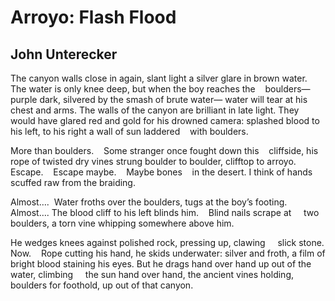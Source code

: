 # Arroyo: Flash Flood
## John Unterecker
The canyon walls close in again,
slant light a silver glare in brown water.
The water is only knee deep, but when the boy reaches the
   boulders—
purple dark, silvered by the smash of brute water—
water will tear at his chest and arms.
The walls of the canyon are brilliant in late light.
They would have glared red and gold for his drowned camera:
splashed blood to his left, to his right a wall of sun laddered
   with boulders.

More than boulders.    Some stranger once fought down this
   cliffside,
his rope of twisted dry vines strung boulder to boulder,
clifftop to arroyo.    Escape.    Escape maybe.    Maybe bones
   in the desert.
I think of hands scuffed raw from the braiding.

Almost….  Water froths over the boulders,
tugs at the boy’s footing.       Almost….
The blood cliff to his left blinds him.    Blind nails scrape at
    two boulders,
a torn vine whipping somewhere above him.

He wedges knees against polished rock, pressing up, clawing
    slick stone.
Now.    Rope cutting his hand, he skids underwater:
silver and froth, a film of bright blood staining his eyes.
But he drags hand over hand up out of the water, climbing
    the sun
hand over hand, the ancient vines holding,
boulders for foothold, up out of that canyon.